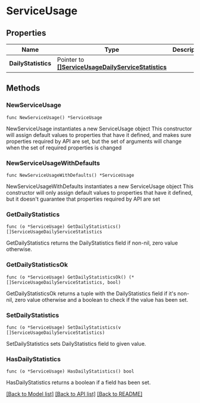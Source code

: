 # ServiceUsage

## Properties

Name | Type | Description | Notes
------------ | ------------- | ------------- | -------------
**DailyStatistics** | Pointer to [**[]ServiceUsageDailyServiceStatistics**](ServiceUsageDailyServiceStatistics.md) |  | [optional] 

## Methods

### NewServiceUsage

`func NewServiceUsage() *ServiceUsage`

NewServiceUsage instantiates a new ServiceUsage object
This constructor will assign default values to properties that have it defined,
and makes sure properties required by API are set, but the set of arguments
will change when the set of required properties is changed

### NewServiceUsageWithDefaults

`func NewServiceUsageWithDefaults() *ServiceUsage`

NewServiceUsageWithDefaults instantiates a new ServiceUsage object
This constructor will only assign default values to properties that have it defined,
but it doesn't guarantee that properties required by API are set

### GetDailyStatistics

`func (o *ServiceUsage) GetDailyStatistics() []ServiceUsageDailyServiceStatistics`

GetDailyStatistics returns the DailyStatistics field if non-nil, zero value otherwise.

### GetDailyStatisticsOk

`func (o *ServiceUsage) GetDailyStatisticsOk() (*[]ServiceUsageDailyServiceStatistics, bool)`

GetDailyStatisticsOk returns a tuple with the DailyStatistics field if it's non-nil, zero value otherwise
and a boolean to check if the value has been set.

### SetDailyStatistics

`func (o *ServiceUsage) SetDailyStatistics(v []ServiceUsageDailyServiceStatistics)`

SetDailyStatistics sets DailyStatistics field to given value.

### HasDailyStatistics

`func (o *ServiceUsage) HasDailyStatistics() bool`

HasDailyStatistics returns a boolean if a field has been set.


[[Back to Model list]](../README.md#documentation-for-models) [[Back to API list]](../README.md#documentation-for-api-endpoints) [[Back to README]](../README.md)


